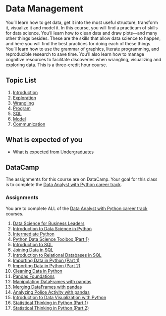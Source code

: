 # Data Management

You’ll learn how to get data, get it into the most useful structure, transform it, visualize it and model it. In this course, you will find a practicum of skills for data science. You’ll learn how to clean data and draw plots—and many other things besides. These are the skills that allow data science to happen, and here you will find the best practices for doing each of these things. You’ll learn how to use the grammar of graphics, literate programming, and reproducible research to save time. You’ll also learn how to manage cognitive resources to facilitate discoveries when wrangling, visualizing and exploring data. This is a three-credit hour course. 

## Topic List

1. [Introduction](00_introduction/README.md)
1. [Exploration](01_exploration/README.md)
1. [Wrangling](02_wrangle/README.md)
1. [Program](03_program/README.md)
1. [SQL](06_sql/README.md)
1. [Model](04_model/README.md)
1. [Communication](05_communication/README.md)

## What is expected of you

- [What is expected from Undergraduates](../what_is_expected_undergrad.md)

## DataCamp

The assignments for this course are on DataCamp. Your goal for this class is to complete the [Data Analyst with Python career track](https://www.datacamp.com/tracks/data-analyst-with-python). 

### Assignments
You are to complete ALL of the [Data Analyst with Python career track](https://www.datacamp.com/tracks/data-analyst-with-python) courses. 
1. [Data Science for Business Leaders](https://www.datacamp.com/courses/data-science-for-business-leaders)
1. [Introduction to Data Science in Python](https://www.datacamp.com/courses/introduction-to-data-science-in-python)
1. [Intermediate Python](https://www.datacamp.com/courses/intermediate-python-for-data-science)
1. [Python Data Science Toolbox (Part 1)](https://www.datacamp.com/courses/python-data-science-toolbox-part-1)
1. [Introduction to SQL](https://www.datacamp.com/courses/intro-to-sql-for-data-science)
1. [Joining Data in SQL](https://www.datacamp.com/courses/joining-data-in-postgresql)
1. [Introduction to Relational Databases in SQL](https://www.datacamp.com/courses/introduction-to-relational-databases-in-sql)
1. [Importing Data in Python (Part 1)](https://www.datacamp.com/courses/importing-data-in-python-part-1)
1. [Importing Data in Python (Part 2)](https://www.datacamp.com/courses/importing-data-in-python-part-2)
1. [Cleaning Data in Python](https://www.datacamp.com/courses/cleaning-data-in-python)
1. [Pandas Foundations](https://www.datacamp.com/courses/pandas-foundations)
1. [Manipulating DataFrames with pandas](https://www.datacamp.com/courses/manipulating-dataframes-with-pandas)
1. [Merging DataFrames with pandas](https://www.datacamp.com/courses/merging-dataframes-with-pandas)
1. [Analyzing Police Activity with pandas](https://www.datacamp.com/courses/analyzing-police-activity-with-pandas)
1. [Introduction to Data Visualization with Python](https://www.datacamp.com/courses/introduction-to-data-visualization-with-python)
1. [Statistical Thinking in Python (Part 1)](https://www.datacamp.com/courses/statistical-thinking-in-python-part-1)
1. [Statistical Thinking in Python (Part 2)](https://www.datacamp.com/courses/statistical-thinking-in-python-part-2)
